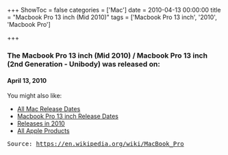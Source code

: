 +++
ShowToc = false
categories = ['Mac']
date = 2010-04-13 00:00:00
title = "Macbook Pro 13 inch (Mid 2010)"
tags = ['Macbook Pro 13 inch', '2010', 'Macbook Pro']

+++

### The Macbook Pro 13 inch (Mid 2010) / Macbook Pro 13 inch (2nd Generation - Unibody) was released on: 
#### April 13, 2010


<!--more-->


    
You might also like:

- [All Mac Release Dates](https://AppleReleaseDate.com/categories/mac/)
- [Macbook Pro 13 inch Release Dates](https://AppleReleaseDate.com/tags/macbook-pro-13-inch/)
- [Releases in 2010](https://AppleReleaseDate.com/tags/2010/)
- [All Apple Products](https://AppleReleaseDate.com/categories/)



<kbd> Source: https://en.wikipedia.org/wiki/MacBook_Pro</kbd>

